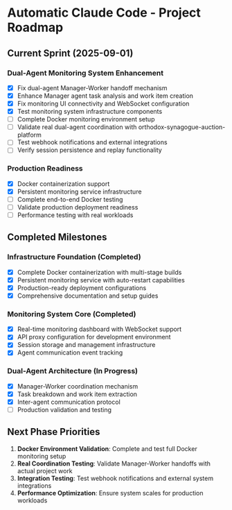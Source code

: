 # Automatic Claude Code - Project Roadmap

## Current Sprint (2025-09-01)

### Dual-Agent Monitoring System Enhancement
- [x] Fix dual-agent Manager-Worker handoff mechanism
- [x] Enhance Manager agent task analysis and work item creation
- [x] Fix monitoring UI connectivity and WebSocket configuration
- [x] Test monitoring system infrastructure components
- [ ] Complete Docker monitoring environment setup
- [ ] Validate real dual-agent coordination with orthodox-synagogue-auction-platform
- [ ] Test webhook notifications and external integrations
- [ ] Verify session persistence and replay functionality

### Production Readiness
- [x] Docker containerization support
- [x] Persistent monitoring service infrastructure
- [ ] Complete end-to-end Docker testing
- [ ] Validate production deployment readiness
- [ ] Performance testing with real workloads

## Completed Milestones

### Infrastructure Foundation (Completed)
- [x] Complete Docker containerization with multi-stage builds
- [x] Persistent monitoring service with auto-restart capabilities
- [x] Production-ready deployment configurations
- [x] Comprehensive documentation and setup guides

### Monitoring System Core (Completed)
- [x] Real-time monitoring dashboard with WebSocket support
- [x] API proxy configuration for development environment
- [x] Session storage and management infrastructure
- [x] Agent communication event tracking

### Dual-Agent Architecture (In Progress)
- [x] Manager-Worker coordination mechanism
- [x] Task breakdown and work item extraction
- [x] Inter-agent communication protocol
- [ ] Production validation and testing

## Next Phase Priorities

1. **Docker Environment Validation**: Complete and test full Docker monitoring setup
2. **Real Coordination Testing**: Validate Manager-Worker handoffs with actual project work
3. **Integration Testing**: Test webhook notifications and external system integrations
4. **Performance Optimization**: Ensure system scales for production workloads
